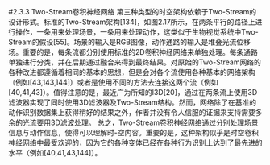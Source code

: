 #2.3.3 Two-Stream卷积神经网络
第三种类型的时空架构依赖于Two-Stream的设计形式。标准的Two-Stream架构[134]，如图2.17所示，在两条平行的路径上进行操作，一条用来处理场景，一条用来处理动作，这类似于生物视觉系统中Two-Stream的假设[55]。场景的输入是RGB图像，动作通路的输入是堆叠光流位移场。重要的是，每条流都分别使用标准的2D卷积神经网络来单独处理。每条通路单独进行分类，并在后期通过融合来得到最终结果。对原始的Two-Stream网络的各种改进都遵循着相同的基本的思想，但是会对各个流使用各种基本的网络架构（例如[43,143,144]）或者是使用不同的方法去连接这两个流（例如[40,41,43]）。值得注意的是，最近广为所知的I3D[20]，通过在两条流上使用3D滤波器实现了同时使用3D滤波器及Two-Stream结构。然而，网络除了在基准的动作识别数据集上获得稍好的结果之外，作者并没有令人信服的证据来支持需要多余的光流要用3D滤波处理。
总之，Two-Stream卷积神经网络通过分别处理场景信息与动作信息，使得可以理解时-空内容。重要的是，这种架构似乎是时空卷积神经网络中最受欢迎的，因为它的各种变体已经在各种行为识别上达到了最先进的水平（例如[40,41,43,144]）。
